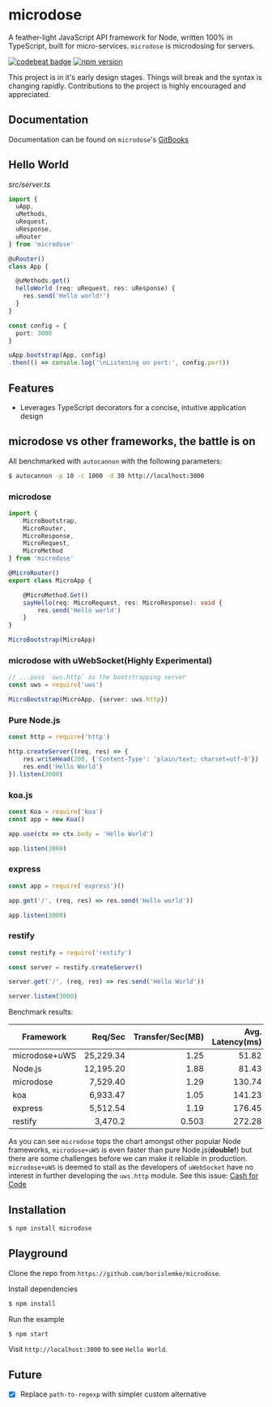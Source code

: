 # microdose
A feather-light JavaScript API framework for Node, written 100% in TypeScript, built for micro-services. `microdose` is microdosing for servers.

[![codebeat badge](https://codebeat.co/badges/7dc9fafc-ccbc-4204-8390-82393527a667)](https://codebeat.co/projects/github-com-borislemke-microdose-master)
[![npm version](https://badge.fury.io/js/microdose.svg)](https://badge.fury.io/js/microdose)

This project is in it's early design stages. Things will break and the syntax is changing rapidly. Contributions to the project is highly encouraged and appreciated.

## Documentation
Documentation can be found on `microdose`'s [GitBooks](https://borislemke.gitbooks.io/microdose/content/)

## Hello World
*src/server.ts*
```typescript
import {
  uApp,
  uMethods,
  uRequest,
  uResponse,
  uRouter
} from 'microdose'

@uRouter()
class App {

  @uMethods.get()
  helloWorld (req: uRequest, res: uResponse) {
    res.send('Hello world!')
  }
}

const config = {
  port: 3000
}

uApp.bootstrap(App, config)
.then(() => console.log('\nListening on port:', config.port))
```

## Features
- Leverages TypeScript decorators for a concise, intuitive application design

## microdose vs other frameworks, the battle is on

All benchmarked with `autocannon` with the following parameters:
```sh
$ autocannon -p 10 -c 1000 -d 30 http://localhost:3000
```

### microdose

```typescript
import {
    MicroBootstrap,
    MicroRouter,
    MicroResponse,
    MicroRequest,
    MicroMethod
} from 'microdose'

@MicroRouter()
export class MicroApp {

    @MicroMethod.Get()
    sayHello(req: MicroRequest, res: MicroResponse): void {
        res.send('Hello world')
    }
}

MicroBootstrap(MicroApp)
```
### microdose with uWebSocket(**Highly Experimental**)
```typescript
// ...pass `uws.http` as the bootstrapping server
const uws = require('uws')

MicroBootstrap(MicroApp, {server: uws.http})
```

### Pure Node.js
```typescript
const http = require('http')

http.createServer((req, res) => {
    res.writeHead(200, {'Content-Type': 'plain/text; charset=utf-8'})
    res.end('Hello World')
}).listen(3000)
```
### koa.js
```typescript
const Koa = require('koa')
const app = new Koa()

app.use(ctx => ctx.body = 'Hello World')

app.listen(3000)
```
### express
```typescript
const app = require('express')()

app.get('/', (req, res) => res.send('Hello world'))

app.listen(3000)
```
### restify
```typescript
const restify = require('restify')

const server = restify.createServer()

server.get('/', (req, res) => res.send('Hello World'))

server.listen(3000)
```


Benchmark results:

| Framework     | Req/Sec   | Transfer/Sec(MB) | Avg. Latency(ms) | Max. Latency(ms) | Errors |
| ------------- | --------: | ---------------: | ---------------: | ---------------: | -----: |
| microdose+uWS  | 25,229.34 | 1.25             | 51.82            | 1,934            | 0      |
| Node.js       | 12,195.20 | 1.88             | 81.43            | 3,299            | 40     |
| microdose      | 7,529.40  | 1.29             | 130.74           | 3,378            | 0      |
| koa           | 6,933.47  | 1.05             | 141.23           | 5,776            | 0      |
| express       | 5,512.54  | 1.19             | 176.45           | 7,783            | 12     |
| restify       | 3,470.2   | 0.503            | 272.28           | 9,549            | 0     |

As you can see `microdose` tops the chart amongst other popular Node frameworks, `microdose+uWS` is even faster than pure Node.js(**double!**) but there are some challenges before we can make it reliable in production. `microdose+uWS` is deemed to stall as the developers of `uWebSocket` have no interest in further developing the `uws.http` module. See this issue: [Cash for Code](https://github.com/uNetworking/uWebSockets/issues/590#issuecomment-299608041)

## Installation
```sh
$ npm install microdose
```

## Playground

Clone the repo from `https://github.com/borislemke/microdose`.

Install dependencies
```sh
$ npm install
```

Run the example
```sh
$ npm start
```

Visit `http://localhost:3000` to see `Hello World`.

## Future
 - [x] Replace `path-to-regexp` with simpler custom alternative
